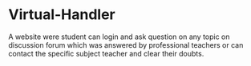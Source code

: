 # Virtual-Handler
A website were student can login and ask question on any topic on discussion forum which was answered by professional teachers or can contact the specific subject teacher and clear their doubts.
